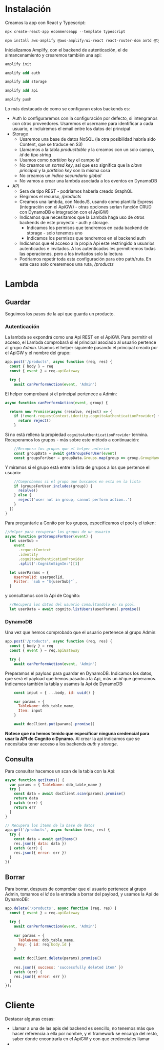 # Instalación

Creamos la app con React y Typescript:

```js
npx create-react-app ecommerceapp --template typescript

npm install aws-amplify @aws-amplify/ui-react react-router-dom antd @types/antd @types/react-router-dom @types/react 
```

Inicializamos Amplify, con el backend de autenticación, el de almancenamiento y crearemos también una api:

```ps
amplify init

amplify add auth

amplify add storage

amplify add api

amplify push
```

Lo más destacado de como se configuran estos backends es:

- Auth lo configuraremos con la configuración por defecto, si intengranos con otros proveedores. Usaremos el username para identificar a cada usuario, e incluiremos el email entre los datos del principal
- Storage
    - Usaremos una base de datos NoSQL (la otra posibilidad habría sido Content, que se traduce en S3)
    - Llamamos a la tabla _producttable_ y la creamos con un solo campo, _id_ de tipo _string_
    - Usamos como _partition key_ el campo _id_
    - No creamos un _sorted key_, así que eso significa que la _clave principal_ y la _partition key_ son la misma cosa
    - No creamos un _índice secundario global_
    - No vamos a crear una lambda asociada a los eventos en DynamoDB
- API
    - Sera de tipo REST - podríamos haberla creado GraphQL
    - Elegimos el recurso, _/products_
    - Creamos una lambda, con NodeJS, usando como plantilla Express (integración con el ApiGW) - otras opciones serían función CRUD con DynamoDB e integración con el ApiGW)
    - Indicamos que necesitamos que la Lambda haga uso de otros backends de este proyecto - auth y storage.
        - Indicamos los permisos que tendremos en cada backend de storage - solo tenemos uno
        - Indicamos los permisos que tendremos en el backend auth
    - Indicamos que el acceso a la propia Api este restringido a usuarios autenticados e invitados. A los autenticados les permitiremos todas las operaciones, pero a los invitados solo la lectura
    - Podríamos repetir toda esta configuración para otro path/ruta. En este caso solo crearemeos una ruta, _/products_

# Lambda

## Guardar 

Seguimos los pasos de la api que guarda un producto.

### Autenticación

La lambda se expondrá como una Api REST en el ApiGW. Para permitir el acceso, el Lambda comprobará si el principal asociado al usuario pertence al grupo _Admin_. Usamos el helper siguiente pasando el principal creado por el ApiGW y el nombre del grupo:

```js
app.post('/products', async function (req, res) {
  const { body } = req
  const { event } = req.apiGateway

  try {
    await canPerformAction(event, 'Admin')
```

El helper comprobará si el principal pertenece a Admin:

```js
async function canPerformAction(event, group) {

  return new Promise(async (resolve, reject) => {
    if (!event.requestContext.identity.cognitoAuthenticationProvider) {
      return reject()
    }
```

Si no está rellena la propiedad `cognitoAuthenticationProvider` termina. Recuperamos los grupos - más sobre este método a continuación:

```js
    //Recupera los grupos que el helper anterior
    const groupData = await getGroupsForUser(event)
    const groupsForUser = groupData.Groups.map(group => group.GroupName)
```

Y miramos si el grupo está entre la lista de grupos a los que pertence el usuario:

```js
    //Comprobamos si el grupo que buscamos en esta en la lista
    if (groupsForUser.includes(group)) {
      resolve()
    } else {
      reject('user not in group, cannot perform action..')
    }
  })
}
```

Para preguntarle a Gonito por los grupos, especificamos el pool y el token:

```js
//Helper para recuperar los grupos de un usuario
async function getGroupsForUser(event) {
  let userSub =
    event
      .requestContext
      .identity
      .cognitoAuthenticationProvider
      .split(':CognitoSignIn:')[1]

  let userParams = {
    UserPoolId: userpoolId,
    Filter: `sub = "${userSub}"`,
  }
```

y consultamos con la Api de Cognito:

```js
  //Recupera los datos del usuario consultandolo en su pool. 
  let userData = await cognito.listUsers(userParams).promise()
```

### DynamoDB

Una vez que hemos comprobado que el usuario pertenece al grupo Admin:

```js
app.post('/products', async function (req, res) {
  const { body } = req
  const { event } = req.apiGateway

  try {
    await canPerformAction(event, 'Admin')
```

Preparamos el payload para guardar en DynamoDB. Indicamos los datos, que será el payload que hemos pasado a la Api, más un _id_ que generamos. Indicamos también la tabla y usamos la Api de DynamoDB:

```js
    const input = { ...body, id: uuid() }

    var params = {
      TableName: ddb_table_name,
      Item: input
    }

    await docClient.put(params).promise()
```

__Notese que no hemos tenido que especificar ninguna credencial para usar la API de Cognito o Dynamo.__ Al crear la api indicamos que se necesitaba tener acceso a los backends _auth_ y _storage_.

## Consulta

Para consultar hacemos un scan de la tabla con la Api:

```js
async function getItems() {
  var params = { TableName: ddb_table_name }
  try {
    const data = await docClient.scan(params).promise()
    return data
  } catch (err) {
    return err
  }
}

// Recupera los items de la base de datos
app.get('/products', async function (req, res) {
  try {
    const data = await getItems()
    res.json({ data: data })
  } catch (err) {
    res.json({ error: err })
  }
})
```

## Borrar

Para borrar, despues de comprobar que el usuario pertenece al grupo Admin, tomamos el _id_ de la entrada a borrar del payload, y usamos la Api de DynamoDB:

```js
app.delete('/products', async function (req, res) {
  const { event } = req.apiGateway

  try {
    await canPerformAction(event, 'Admin')
  
    var params = {
      TableName: ddb_table_name,
      Key: { id: req.body.id }
    }
  
    await docClient.delete(params).promise()
  
    res.json({ success: 'successfully deleted item' })
  } catch (err) {
    res.json({ error: err })
  }
});
```

# Cliente

Destacar algunas cosas:
- Llamar a una de las apis del backend es sencillo, no tenemos más que hacer referencia a ella por nombre, y el framework se encarga del resto, saber donde encontrarla en el ApiGW y con que credenciales llamar
- 